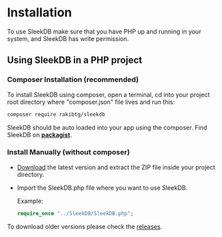 <!--METADATA
{
    "title": "Installation",
    "url": "Installation",
    "icon": "play"
}
!METADATA-->

# Installation

To use SleekDB make sure that you have PHP up and running in your system, and SleekDB has write permission.

## Using SleekDB in a PHP project

### Composer Installation (recommended)

To install SleekDB using composer, open a terminal, cd into your project root directory where "composer.json" file lives and run this:

```sh
composer require rakibtg/sleekdb
```

SleekDB should be auto loaded into your app using the composer.
Find SleekDB on **<a href="https://packagist.org/packages/rakibtg/sleekdb" target="_blank">packagist</a>**.

### Install Manually (without composer)

- <a href=" https://github.com/rakibtg/SleekDB/archive/master.zip">Download</a> the latest version and extract the ZIP file inside your project directory.
- Import the SleekDB.php file where you want to use SleekDB.

  Example:

  ```php
  require_once "../SleekDB/SleekDB.php";
  ```

To download older versions please check the <a target="_blank" title="Click here to download old versions" href="https://github.com/rakibtg/SleekDB/releases">releases</a>.
